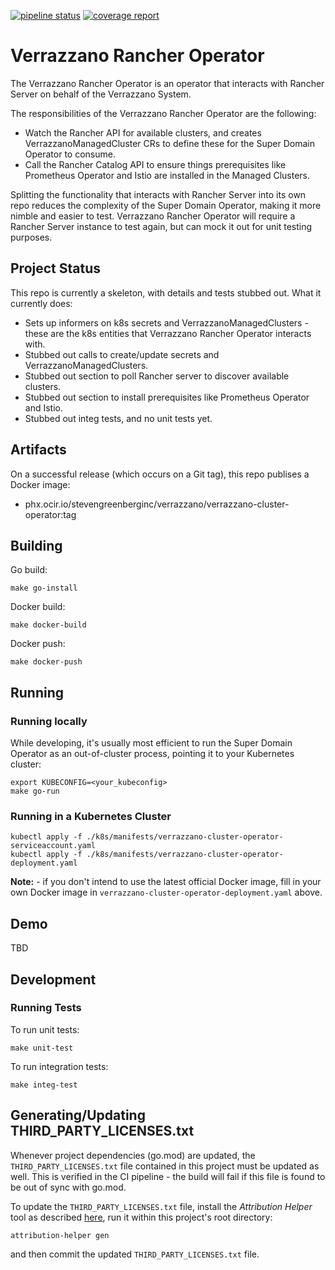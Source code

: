 [![pipeline status](https://github.com/verrazzano/verrazzano-cluster-operator/badges/master/pipeline.svg)](https://github.com/verrazzano/verrazzano-cluster-operator/commits/master)
[![coverage report](https://github.com/verrazzano/verrazzano-cluster-operator/badges/master/coverage.svg)](https://github.com/verrazzano/verrazzano-cluster-operator/commits/master)
# Verrazzano Rancher Operator

The Verrazzano Rancher Operator is an operator that interacts with Rancher Server on behalf of the Verrazzano System.

The responsibilities of the Verrazzano Rancher Operator are the following:
- Watch the Rancher API for available clusters, and creates VerrazzanoManagedCluster CRs to define these for the Super Domain Operator to consume.
- Call the Rancher Catalog API to ensure things prerequisites like Prometheus Operator and Istio are installed in the Managed Clusters.

Splitting the functionality that interacts with Rancher Server into its own repo reduces the complexity of the Super Domain Operator,
making it more nimble and easier to test.  Verrazzano Rancher Operator will require a Rancher Server instance to test again, but can
mock it out for unit testing purposes.

## Project Status

This repo is currently a skeleton, with details and tests stubbed out.  What it currently does:
- Sets up informers on k8s secrets and VerrazzanoManagedClusters - these are the k8s entities that Verrazzano Rancher Operator interacts with.
- Stubbed out calls to create/update secrets and VerrazzanoManagedClusters.
- Stubbed out section to poll Rancher server to discover available clusters.
- Stubbed out section to install prerequisites like Prometheus Operator and Istio.
- Stubbed out integ tests, and no unit tests yet.

## Artifacts

On a successful release (which occurs on a Git tag), this repo publises a Docker image:
- phx.ocir.io/stevengreenberginc/verrazzano/verrazzano-cluster-operator:tag

## Building

Go build:
```
make go-install
```

Docker build:
```
make docker-build
```

Docker push:
```
make docker-push
```

## Running

### Running locally

While developing, it's usually most efficient to run the Super Domain Operator as an out-of-cluster process,
pointing it to your Kubernetes cluster:

```
export KUBECONFIG=<your_kubeconfig>
make go-run
```

### Running in a Kubernetes Cluster

```
kubectl apply -f ./k8s/manifests/verrazzano-cluster-operator-serviceaccount.yaml
kubectl apply -f ./k8s/manifests/verrazzano-cluster-operator-deployment.yaml
```

**Note:** - if you don't intend to use the latest official Docker image, fill in your own Docker image in
`verrazzano-cluster-operator-deployment.yaml` above.

## Demo

TBD

## Development

### Running Tests

To run unit tests:

```
make unit-test
```

To run integration tests:

```
make integ-test
```


## Generating/Updating THIRD_PARTY_LICENSES.txt

Whenever project dependencies (go.mod) are updated, the `THIRD_PARTY_LICENSES.txt` file contained in this project must be updated as well.
This is verified in the CI pipeline - the build will fail if this file is found to be out of sync with
go.mod.

To update the `THIRD_PARTY_LICENSES.txt` file, install the *Attribution Helper* tool as described [here](https://github.com/oracle/attribution-helper#how-to-use),
run it within this project's root directory:

```
attribution-helper gen
```

and then commit the updated `THIRD_PARTY_LICENSES.txt` file.
